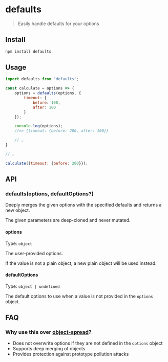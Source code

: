 # defaults

> Easily handle defaults for your options

## Install

```sh
npm install defaults
```

## Usage

```js
import defaults from 'defaults';

const calculate = options => {
	options = defaults(options, {
		timeout: {
			before: 100,
			after: 100
		}
	});

	console.log(options);
	//=> {timeout: {before: 200, after: 100}}

	// …
}

// …

calculate({timeout: {before: 200}});
```

## API

### defaults(options, defaultOptions?)

Deeply merges the given options with the specified defaults and returns a new object.

The given parameters are deep-cloned and never mutated.

#### options

Type: `object`

The user-provided options.

If the value is not a plain object, a new plain object will be used instead.

#### defaultOptions

Type: `object | undefined`

The default options to use when a value is not provided in the `options` object.

## FAQ

### Why use this over [object-spread](https://developer.mozilla.org/en-US/docs/Web/JavaScript/Reference/Operators/Spread_syntax#spread_in_object_literals)?

- Does not overwrite options if they are not defined in the `options` object
- Supports deep merging of objects
- Provides protection against prototype pollution attacks

